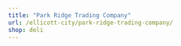 ```yaml
---
title: "Park Ridge Trading Company"
url: /ellicott-city/park-ridge-trading-company/
shop: deli
---
```


